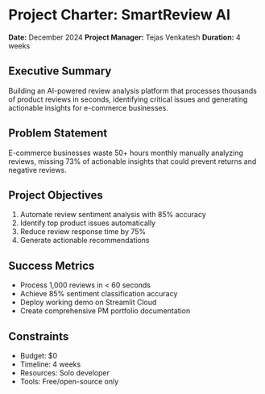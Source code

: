 # Project Charter: SmartReview AI

**Date:** December 2024
**Project Manager:** Tejas Venkatesh
**Duration:** 4 weeks

## Executive Summary
Building an AI-powered review analysis platform that processes thousands of product reviews in seconds, identifying critical issues and generating actionable insights for e-commerce businesses.

## Problem Statement
E-commerce businesses waste 50+ hours monthly manually analyzing reviews, missing 73% of actionable insights that could prevent returns and negative reviews.

## Project Objectives
1. Automate review sentiment analysis with 85% accuracy
2. Identify top product issues automatically
3. Reduce review response time by 75%
4. Generate actionable recommendations

## Success Metrics
- Process 1,000 reviews in < 60 seconds
- Achieve 85% sentiment classification accuracy
- Deploy working demo on Streamlit Cloud
- Create comprehensive PM portfolio documentation

## Constraints
- Budget: $0
- Timeline: 4 weeks
- Resources: Solo developer
- Tools: Free/open-source only
